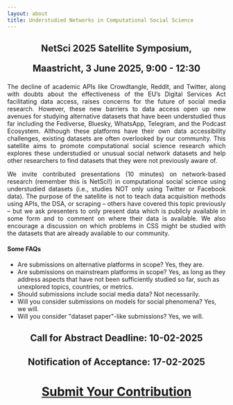 ```yaml
---
layout: about 
title: Understudied Networks in Computational Social Science
---
```


<h2><center>
NetSci 2025 Satellite Symposium,

Maastricht,  3 June 2025, 9:00 - 12:30
</center></h2>

<p align="justify">
The decline of academic APIs like Crowdtangle, Reddit, and Twitter, along with doubts about the effectiveness of the EU’s Digital Services Act facilitating data access, raises concerns for the future of social media research. However, these new barriers to data access open up new avenues for studying alternative datasets that have been understudied thus far including the Fediverse, Bluesky, WhatsApp, Telegram, and the Podcast Ecosystem. Although these platforms have their own data accessibility challenges, existing datasets are often overlooked by our community. This satellite aims to promote computational social science research which explores these understudied or unusual social network datasets and help other researchers to find datasets that they were not previously aware of.
</p>


<p align="justify">
We invite contributed presentations (10 minutes) on network-based research (remember this is NetSci!) in computational social science using understudied datasets (i.e., studies NOT only using Twitter or Facebook data). The purpose of the satellite is not to teach data acquisition methods using APIs, the DSA, or scraping – others have covered this topic previously – but we ask presenters to only present data which is publicly available in some form and to comment on where their data is available. We also encourage a discussion on which problems in CSS might be studied with the datasets that are already available to our community.
</p>

#### Some FAQs ###

- Are submissions on alternative platforms in scope? Yes, they are.
- Are submissions on mainstream platforms in scope? Yes, as long as they address aspects that have not been sufficiently studied so far, such as unexplored topics, countries, or metrics.
- Should submissions include social media data? Not necessarily.
- Will you consider submissions on models for social phenomena? Yes, we will.
- Will you consider "dataset paper"-like submissions? Yes, we will.

<center>
<h2> Call for Abstract Deadline: 10-02-2025 </h2>
<h2> Notification of Acceptance: 17-02-2025 </h2>
<h1><a href="submission/" class="btn">Submit Your Contribution</a></h1>
</center>
